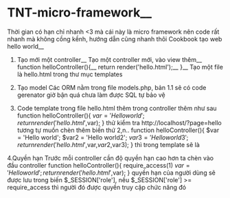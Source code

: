 # TNT-micro-framework__
Thời gian có hạn chỉ nhanh <3 mà cái này là micro framework nên code rất nhanh mà không cồng kềnh, hướng dẫn cũng nhanh thôi
Cookbook tạo web hello world__
1. Tạo mới một controller__
Tạo một controller mới, vào view thêm__
function helloController(){__
    return render('hello.html');__
}__
Tạo một file là hello.html trong thư mục templates

2. Tạo model
Các ORM nằm trong file models.php, bản 1.1 sẽ có code gerenator giờ bận quá chưa làm được
SQL tự bảo vệ

3. Code template
trong file hello.html thêm <?php echo $arg[1]; ?>
trong controller thêm như sau
function helloController(){
    $var = 'Hello world';
    return render('hello.html',$var);
}
thử kiểm tra http://localhost/?page=hello
tương tự muốn chèn thêm biến thứ 2,n..
function helloController(){
    $var = 'Hello world';
    $var2 = 'Hello world2';
    $var3 = 'Hello world3';
    return render('hello.html',$var,$var2,$var3);
}
thì trong template sẽ là <?php echo $arg[1].$arg[2].$arg[3]; ?>

4.Quyền hạn
Trước mỗi controller cần độ quyền hạn cao hơn ta chèn vào đầu controller
function helloController(){
    require_access(1)
    $var = 'Hello world';
    return render('hello.html',$var);
}
quyền hạn của người dùng sẽ được lưu trong biến $_SESSION['role'], nếu $_SESSION['role'] >= require_access 
thì người đó được quyền truy cập chức năng đó

